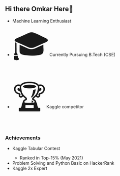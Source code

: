 ## Hi there Omkar Here👋

<!--
**OmkarPro/OmkarPro** is a ✨ _special_ ✨ repository because its `README.md` (this file) appears on your GitHub profile.

Here are some ideas to get you started:

- 🌱 I’m currently learning Machine Learning Techniques
- 

-->
<ul>
<li> Machine Learning Enthusiast </li>
<li> <span style='font-size:100px;'>&#127891;</span>Currently Pursuing B.Tech (CSE) </li>
<li> <span style='font-size:100px;'>&#127942;</span>Kaggle competitor </li>
</ul>

<h3> Achievements </h3>
<ul>
<li> Kaggle Tabular Contest </li>
  <ul> <li> Ranked in Top-15% (May 2021) </li> </ul>
<li> Problem Solving and Python Basic on HackerRank </li>
<li> Kaggle 2x Expert </li>
</ul> 

